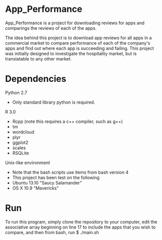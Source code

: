 App_Performance
===============

App_Performance is a project for downloading reviews for apps and 
comparings the reviews of each of the apps.

The idea behind this project is to download app reviews for all 
apps in a commercial market to compare performance of each of the
company's apps and find out where each app is succeeding and 
failing. This project was initially designed to investigate 
the hospitality market, but is translatable to any other market.

Dependencies
============

Python 2.7
- Only standard library python is required. 

R 3.0
- Rcpp (note this requires a c++ compiler, such as g++)
- tm
- wordcloud
- plyr
- ggplot2
- scales
- RSQLite

Unix-like environment
- Note that the bash scripts use items from bash version 4
- This project has been test on the following
- Ubuntu 13.10 "Saucy Salamander"
- OS X 10.9 "Mavericks"

Run
===

To run this program, simply clone the repository to your computer,
edit the associative array beginning on line 17 to include the apps
that you wish to compare, and then from bash, run
    $ ./main.sh
